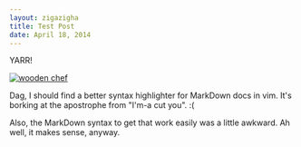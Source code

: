 ```yaml
---
layout: zigazigha
title: Test Post
date: April 18, 2014
---
```


YARR!

[![wooden chef](https://farm8.staticflickr.com/7314/12880623033_bf853d1672_c.jpg "Watch out, I'm-a cut you!")](https://www.flickr.com/photos/spatulus/12880623033/)

Dag, I should find a better syntax highlighter for MarkDown docs in vim.  It's borking at the apostrophe from "I'm-a cut you". :(

Also, the MarkDown syntax to get that work easily was a little awkward.
Ah well, it makes sense, anyway.
